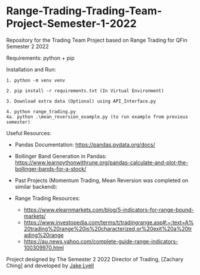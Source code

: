 # Range-Trading-Trading-Team-Project-Semester-1-2022

Repository for the Trading Team Project based on Range Trading for QFin Semester 2 2022

Requirements: python + pip

Installation and Run:

    1. python -m venv venv

    2. pip install -r requirements.txt (In Virtual Environment)

    3. Download extra data (Optional) using API_Interface.py

    4. python range_trading.py
    4a. python .\mean_reversion_example.py (to run example from previous semester)

Useful Resources:

- Pandas Documentation: https://pandas.pydata.org/docs/
- Bollinger Band Generation in Pandas: https://www.learnpythonwithrune.org/pandas-calculate-and-plot-the-bollinger-bands-for-a-stock/
- Past Projects (Momentum Trading, Mean Reversion was completed on similar backend):

- Range Trading Resources:
  - https://www.elearnmarkets.com/blog/5-indicators-for-range-bound-markets/
  - https://www.investopedia.com/terms/t/tradingrange.asp#:~:text=A%20trading%20range%20is%20characterized,or%20exit%20a%20trading%20range
  - https://au.news.yahoo.com/complete-guide-range-indicators-100309970.html

Project designed by The Semester 2 2022 Director of Trading, [Zachary Ching] and developed by [Jake Lyell][jakegithub]

[jakegithub]: https://github.com/JakeLDev
